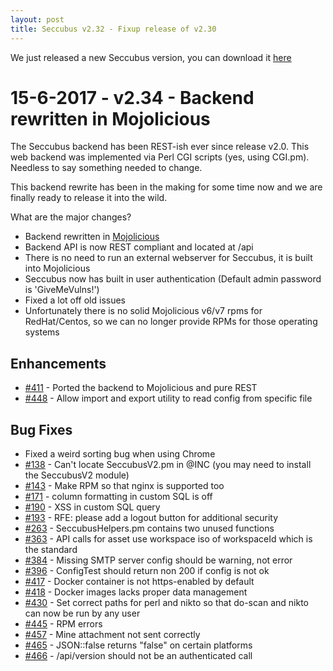 ```yaml
---
layout: post
title: Seccubus v2.32 - Fixup release of v2.30
---
```


We just released a new Seccubus version, you can download it [here](https://github.com/schubergphilis/Seccubus/releases/latest) 


15-6-2017 - v2.34 - Backend rewritten in Mojolicious
====================================================

The Seccubus backend has been REST-ish ever since release v2.0. This web backend was implemented
via Perl CGI scripts (yes, using CGI.pm). Needless to say something needed to change.

This backend rewrite has been in the making for some time now and we are finally ready to release
it into the wild.

What are the major changes?
* Backend rewritten in [Mojolicious](http://mojolicious.org/)
* Backend API is now REST compliant and located at /api
* There is no need to run an external webserver for Seccubus, it is built into Mojolicious
* Seccubus now has built in user authentication (Default admin password is 'GiveMeVulns!')
* Fixed a lot off old issues
* Unfortunately there is no solid Mojolicious v6/v7 rpms for RedHat/Centos, so we can no longer provide RPMs for those operating systems

Enhancements
------------
* [#411](https://github.com/schubergphilis/Seccubus/issues/411) - Ported the backend to Mojolicious and pure REST
* [#448](https://github.com/schubergphilis/Seccubus/issues/448) - Allow import and export utility to read config from specific file

Bug Fixes
---------
* Fixed a weird sorting bug when using Chrome
* [#138](https://github.com/schubergphilis/Seccubus/issues/138) - Can't locate SeccubusV2.pm in @INC (you may need to install the SeccubusV2 module)
* [#143](https://github.com/schubergphilis/Seccubus/issues/143) - Make RPM so that nginx is supported too
* [#171](https://github.com/schubergphilis/Seccubus/issues/171) - column formatting in custom SQL is off
* [#190](https://github.com/schubergphilis/Seccubus/issues/190) - XSS in custom SQL query
* [#193](https://github.com/schubergphilis/Seccubus/issues/193) - RFE: please add a logout button for additional security
* [#263](https://github.com/schubergphilis/Seccubus/issues/263) - SeccubusHelpers.pm contains two unused functions
* [#363](https://github.com/schubergphilis/Seccubus/issues/363) - API calls for asset use workspace iso of workspaceId which is the standard
* [#384](https://github.com/schubergphilis/Seccubus/issues/384) - Missing SMTP server config should be warning, not error
* [#396](https://github.com/schubergphilis/Seccubus/issues/396) - ConfigTest should return non 200 if config is not ok
* [#417](https://github.com/schubergphilis/Seccubus/issues/417) - Docker container is not https-enabled by default
* [#418](https://github.com/schubergphilis/Seccubus/issues/418) - Docker images lacks proper data management
* [#430](https://github.com/schubergphilis/Seccubus/issues/430) - Set correct paths for perl and nikto so that do-scan and nikto can now be run by any user
* [#445](https://github.com/schubergphilis/Seccubus/issues/445) - RPM errors
* [#457](https://github.com/schubergphilis/Seccubus/issues/457) - Mine attachment not sent correctly
* [#465](https://github.com/schubergphilis/Seccubus/issues/465) - JSON::false returns "false" on certain platforms
* [#466](https://github.com/schubergphilis/Seccubus/issues/466) - /api/version should not be an authenticated call